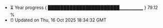 - ⏳ Year progress { ███████████████████████▁▁▁▁▁▁▁ } 79.12 %
- ⏰ Updated on Thu, 16 Oct 2025 18:34:32 GMT

